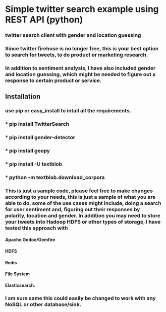 # Simple twitter search example using REST API (python)
### twitter search client with gender and location guessing
### Since twitter firehose is no longer free, this is your best option to search for tweets, to do product or marketing research.
### In addition to sentiment analysis, I have also included gender and location guessing, which might be needed to figure out a response to certain product or service.
## Installation
### use pip or easy_install to intall all the requirements.
### * pip install TwitterSearch
### * pip install gender-detector
### * pip install geopy
### * pip install -U textblob
### * python -m textblob.download_corpora
### This is just a sample code, please feel free to make changes according to your needs, this is just a sample of what you are able to do, some of the use cases might include, doing a search for user sentiment and, figuring out their responses by polarity, location and gender. In addition you may need to store your tweets into Hadoop HDFS or other types of storage, I have tested this approach with 
<h4> Apache Gedoe/Gemfire </h4>
<h4> HDFS </h4> 
<h4> Redis </h4> 
<h4> File System </h4> 
<h4> Elasticsearch. </h4>

### I am sure same this could easily be changed to work with any NoSQL or other database/sink.

